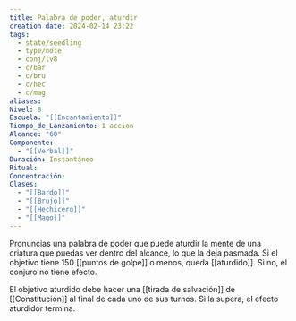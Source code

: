 ```yaml
---
title: Palabra de poder, aturdir
creation date: 2024-02-14 23:22
tags:
  - state/seedling
  - type/note
  - conj/lv8
  - c/bar
  - c/bru
  - c/hec
  - c/mag
aliases: 
Nivel: 8
Escuela: "[[Encantamiento]]"
Tiempo_de_Lanzamiento: 1 accion
Alcance: "60"
Componente:
  - "[[Verbal]]"
Duración: Instantáneo
Ritual: 
Concentración: 
Clases:
  - "[[Bardo]]"
  - "[[Brujo]]"
  - "[[Hechicero]]"
  - "[[Mago]]"
---
```

Pronuncias una palabra de poder que puede aturdir la mente de una criatura que puedas ver dentro del alcance, lo que la deja pasmada. Si el objetivo tiene 150 [[puntos de golpe]] o menos, queda [[aturdido]]. Si no, el conjuro no tiene efecto.

El objetivo aturdido debe hacer una [[tirada de salvación]] de [[Constitución]] al final de cada uno de sus turnos. Si la supera, el efecto aturdidor termina.
